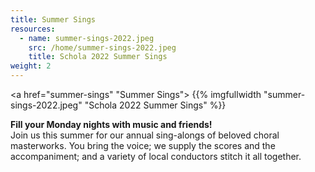 ```yaml
---
title: Summer Sings
resources:
  - name: summer-sings-2022.jpeg
    src: /home/summer-sings-2022.jpeg
    title: Schola 2022 Summer Sings
weight: 2
---
```


<a href="summer-sings" "Summer Sings">
{{% imgfullwidth "summer-sings-2022.jpeg" "Schola 2022 Summer Sings" %}}
</a>

**Fill your Monday nights with music and friends!**<br>
 Join us this summer for our annual sing-alongs of beloved choral masterworks.
 You bring the voice; we supply the scores and the accompaniment; and a variety of local conductors stitch it all
 together.

